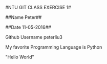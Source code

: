#NTU GIT CLASS EXERCISE 1#

##Name Peter##

##Date 11-05-2016##

Github Username peterliu3

My favorite Programming Language is Python


"Hello World"